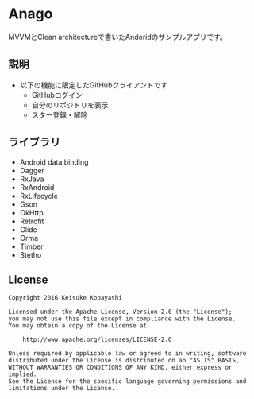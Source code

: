# Anago

MVVMとClean architectureで書いたAndoridのサンプルアプリです。

## 説明

- 以下の機能に限定したGitHubクライアントです
  - GitHubログイン
  - 自分のリポジトリを表示
  - スター登録・解除

## ライブラリ

- Android data binding
- Dagger
- RxJava
- RxAndroid
- RxLifecycle
- Gson
- OkHttp
- Retrofit
- Glide
- Orma
- Timber
- Stetho

## License

```
Copyright 2016 Keisuke Kobayashi

Licensed under the Apache License, Version 2.0 (the "License");
you may not use this file except in compliance with the License.
You may obtain a copy of the License at

    http://www.apache.org/licenses/LICENSE-2.0

Unless required by applicable law or agreed to in writing, software
distributed under the License is distributed on an "AS IS" BASIS,
WITHOUT WARRANTIES OR CONDITIONS OF ANY KIND, either express or implied.
See the License for the specific language governing permissions and
limitations under the License.
```
